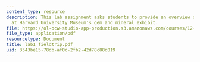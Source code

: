 ```yaml
---
content_type: resource
description: This lab assignment asks students to provide an overview of earth materials
  at Harvard University Museum's gem and mineral exhibit.
file: https://ol-ocw-studio-app-production.s3.amazonaws.com/courses/12-108-structure-of-earth-materials-fall-2004/3543be1578dbaf0c2fb242d78c88d019_lab1_fieldtrip.pdf
file_type: application/pdf
resourcetype: Document
title: lab1_fieldtrip.pdf
uid: 3543be15-78db-af0c-2fb2-42d78c88d019
---
```

